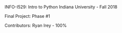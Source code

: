 INFO-I529: Intro to Python
Indiana University - Fall 2018

Final Project: Phase #1

Contributors:
Ryan Irey - 100%
